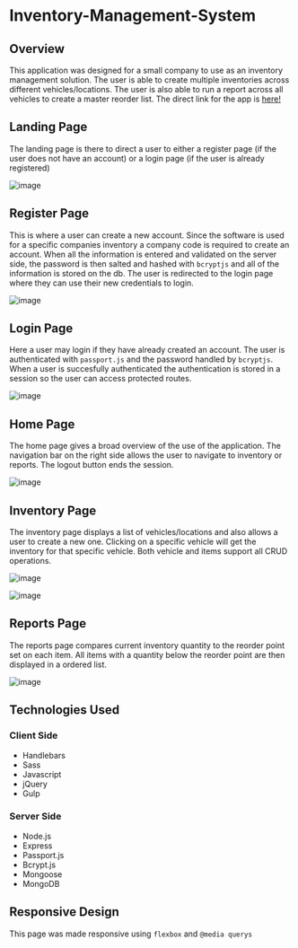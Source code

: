 # Inventory-Management-System

## Overview
This application was designed for a small company to use as an inventory management solution.  The user is able to create multiple inventories across different vehicles/locations.  The user is also able to run a report across all vehicles to create a master reorder list.  The direct link for the app is [here!](https://inventory-mgmt.herokuapp.com/)

## Landing Page
The landing page is there to direct a user to either a register page (if the user does not have an account) or a login page (if the user is already registered)

![image](https://user-images.githubusercontent.com/30561347/32411225-458efe08-c1ac-11e7-90bd-1cd53d4e6717.png)

## Register Page
This is where a user can create a new account.  Since the software is used for a specific companies inventory a company code is required to create an account.  When all the information is entered and validated on the server side, the password is then salted and hashed with ``bcryptjs`` and all of the information is stored on the db.  The user is redirected to the login page where they can use their new credentials to login.

![image](https://user-images.githubusercontent.com/30561347/32411262-a761c868-c1ac-11e7-97e7-42909e0278e9.png)

## Login Page
Here a user may login if they have already created an account.  The user is authenticated with ``passport.js`` and the password handled by ``bcryptjs``.  When a user is succesfully authenticated the authentication is stored in a session so the user can access protected routes.

![image](https://user-images.githubusercontent.com/30561347/32411269-d7666a82-c1ac-11e7-97f5-19a298842abc.png)

## Home Page
The home page gives a broad overview of the use of the application.  The navigation bar on the right side allows the user to navigate to inventory or reports.  The logout button ends the session.

![image](https://user-images.githubusercontent.com/30561347/32411274-0790a7f4-c1ad-11e7-9818-22ccd8f88d15.png)

## Inventory Page
The inventory page displays a list of vehicles/locations and also allows a user to create a new one.  Clicking on a specific vehicle will get the inventory for that specific vehicle.  Both vehicle and items support all CRUD operations.

![image](https://user-images.githubusercontent.com/30561347/32411281-4e67dce2-c1ad-11e7-845f-1eebb3ab60cf.png)

![image](https://user-images.githubusercontent.com/30561347/32411280-4e5b7538-c1ad-11e7-8db8-db9777b763c2.png)

## Reports Page
The reports page compares current inventory quantity to the reorder point set on each item.  All items with a quantity below the reorder point are then displayed in a ordered list.

![image](https://user-images.githubusercontent.com/30561347/32411297-a2dad8ba-c1ad-11e7-91e9-8f0cb5bd9d22.png)

## Technologies Used
### Client Side
* Handlebars
* Sass
* Javascript
* jQuery
* Gulp
### Server Side
* Node.js
* Express
* Passport.js
* Bcrypt.js
* Mongoose
* MongoDB

## Responsive Design
This page was made responsive using ``flexbox`` and ``@media querys``

